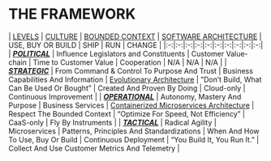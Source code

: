 # THE FRAMEWORK

| [LEVELS](levels.md)  | [CULTURE](culture.md)  | [BOUNDED CONTEXT](bounded-context.md)  | [SOFTWARE ARCHITECTURE](software-architecture.md)  | USE, BUY OR BUILD  | SHIP  | RUN  | CHANGE  |
|:-:|:-:|:-:|:-:|:-:|:-:|:-:|:-:|:-:|:-:|
| ***[POLITICAL](https://github.com/LarsBarkman/guardian/blob/master/levels.md#Political-Level)***  | Influence Legislators and Constituents  | Customer Value-chain  | Time to Customer Value  | Cooperation  | N/A  | N/A | N/A |
| ***[STRATEGIC](https://github.com/LarsBarkman/guardian/blob/master/levels.md#Strategic-Level)***  | From Command & Control To Purpose And Trust  | Business Capabilities And Information  | [Evolutionary Architecture](evolutionary-architecture.md)  | ”Don’t Build, What Can Be Used Or Bought”  | Created And Proven By Doing  | Cloud-only  | Continuous Improvement  |
| ***[OPERATIONAL](https://github.com/LarsBarkman/guardian/blob/master/levels.md#operational-level)***  | Autonomy, Mastery And Purpose  | Business Services  | [Containerized Microservices Architecture](containerized-microservices-architecture.md)  | Respect The Bounded Context  | “Optimize For Speed, Not Efficiency”  | CaaS-only  | Fly By Instruments  |
| ***[TACTICAL](https://github.com/LarsBarkman/guardian/blob/master/levels.md#Tactical-Level)***  | Radical Agility  | Microservices  | Patterns, Principles And Standardizations  | When And How To Use, Buy Or Build  | Continuous Deployment  | “You Build It, You Run It.”  | Collect And Use Customer Metrics And Telemetry  |
